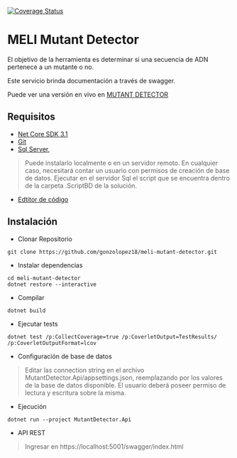 [![Coverage Status](https://coveralls.io/repos/github/gonzolopez18/meli-mutant-detector/badge.svg?branch=main)](https://coveralls.io/github/gonzolopez18/meli-mutant-detector?branch=main)

# MELI Mutant Detector

El objetivo de la herramienta es determinar si una secuencia de ADN pertenece a un mutante o no. 

Este servicio brinda documentación a través de swagger. 

Puede ver una versión en vivo en [MUTANT DETECTOR](https://mutantdetector.azurewebsites.net/swagger/index.html)


## Requisitos

* [Net Core SDK 3.1](https://docs.microsoft.com/en-us/dotnet/core/install/sdk?pivots=os-windows)
* [Git](https://git-scm.com/)
* [Sql Server](https://docs.microsoft.com/en-us/sql/database-engine/install-windows/install-sql-server?view=sql-server-ver15),
> Puede instalarlo localmente o en un servidor remoto. En cualquier caso, necesitará contar un usuario con permisos de creación de base de datos.
Ejecutar en el servidor Sql el script que se encuentra dentro de la carpeta .ScriptBD de la solución.
* [Edtitor de código](https://code.visualstudio.com/)
	

## Instalación  

* Clonar Repositorio

```
git clone https://github.com/gonzolopez18/meli-mutant-detector.git
``` 

* Instalar dependencias

```
cd meli-mutant-detector
dotnet restore --interactive
```

* Compilar

```
dotnet build
```

* Ejecutar tests

```
dotnet test /p:CollectCoverage=true /p:CoverletOutput=TestResults/ /p:CoverletOutputFormat=lcov
```

* Configuración de base de datos
 > Editar las connection string en el archivo MutantDetector.Api/appsettings.json, 
 reemplazando por los valores de la base de datos disponible. El usuario deberá poseer
 permiso de lectura y escritura sobre la misma.

* Ejecución

```
dotnet run --project MutantDetector.Api
```

* API REST
> Ingresar en https://localhost:5001/swagger/index.html




  



